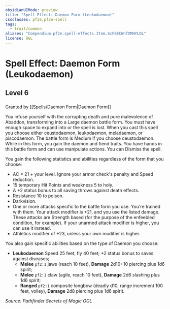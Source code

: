 ```yaml
---
obsidianUIMode: preview
title: "Spell Effect: Daemon Form (Leukodaemon)"
cssclasses: pf2e,pf2e-spell
tags:
  - trait/common
aliases: "Compendium.pf2e.spell-effects.Item.ScF0ECWnfXMHYLDL"
license: OGL
---
```

# Spell Effect: Daemon Form (Leukodaemon)
## Level 6
### 






Granted by [[Spells/Daemon Form|Daemon Form]]

You infuse yourself with the corrupting death and pure malevolence of Abaddon, transforming into a Large daemon battle form. You must have enough space to expand into or the spell is lost. When you cast this spell you choose either ceustodaemon, leukodaemon, meladaemon, or piscodaemon. The battle form is Medium if you choose ceustodaemon. While in this form, you gain the daemon and fiend traits. You have hands in this battle form and can use manipulate actions. You can Dismiss the spell.

You gain the following statistics and abilities regardless of the form that you choose:

*   AC = 21 + your level. Ignore your armor check's penalty and Speed reduction.
*   15 temporary Hit Points and weakness 5 to holy.
*   A +2 status bonus to all saving throws against death effects.
*   Resistance 10 to poison.
*   Darkvision.
*   One or more attacks specific to the battle form you use. You're trained with them. Your attack modifier is +21, and you use the listed damage. These attacks are Strength based (for the purpose of the enfeebled condition, for example). If your unarmed attack modifier is higher, you can use it instead.
*   Athletics modifier of +23, unless your own modifier is higher.

You also gain specific abilities based on the type of Daemon you choose:

*   **Leukodaemon** Speed 25 feet, fly 40 feet; +2 status bonus to saves against diseases;
    *   **Melee** `pf2:1` jaws (reach 10 feet), **Damage** 2d10+10 piercing plus 1d6 spirit;
    *   **Melee** `pf2:1` claw (agile, reach 10 feet), **Damage** 2d6 slashing plus 1d6 spirit;
    *   **Ranged** `pf2:1` composite longbow (deadly d10, range increment 100 feet, volley), **Damage** 2d8 piercing plus 1d6 spirit.

*Source: Pathfinder Secrets of Magic*
*OGL*